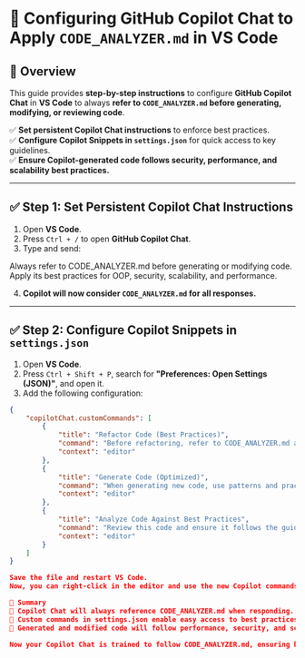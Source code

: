 # 🚀 Configuring GitHub Copilot Chat to Apply `CODE_ANALYZER.md` in VS Code

## 📌 Overview
This guide provides **step-by-step instructions** to configure **GitHub Copilot Chat** in **VS Code** to always **refer to `CODE_ANALYZER.md` before generating, modifying, or reviewing code**.

✅ **Set persistent Copilot Chat instructions** to enforce best practices.  
✅ **Configure Copilot Snippets in `settings.json`** for quick access to key guidelines.  
✅ **Ensure Copilot-generated code follows security, performance, and scalability best practices.**  

---

## **✅ Step 1: Set Persistent Copilot Chat Instructions**
1. Open **VS Code**.  
2. Press `Ctrl + /` to open **GitHub Copilot Chat**.  
3. Type and send:  

Always refer to CODE_ANALYZER.md before generating or modifying code. Apply its best practices for OOP, security, scalability, and performance.

4. **Copilot will now consider `CODE_ANALYZER.md` for all responses.**  

---

## **✅ Step 2: Configure Copilot Snippets in `settings.json`**
1. Open **VS Code**.  
2. Press `Ctrl + Shift + P`, search for **"Preferences: Open Settings (JSON)"**, and open it.  
3. Add the following configuration:  
```json
{
    "copilotChat.customCommands": [
        {
            "title": "Refactor Code (Best Practices)",
            "command": "Before refactoring, refer to CODE_ANALYZER.md and apply its best practices for OOP, performance, concurrency, and security.",
            "context": "editor"
        },
        {
            "title": "Generate Code (Optimized)",
            "command": "When generating new code, use patterns and practices from CODE_ANALYZER.md.",
            "context": "editor"
        },
        {
            "title": "Analyze Code Against Best Practices",
            "command": "Review this code and ensure it follows the guidelines in CODE_ANALYZER.md. Suggest improvements for scalability, security, and performance.",
            "context": "editor"
        }
    ]
}

Save the file and restart VS Code.
Now, you can right-click in the editor and use the new Copilot commands to enforce best practices from CODE_ANALYZER.md.

🚀 Summary
📌 Copilot Chat will always reference CODE_ANALYZER.md when responding.
📌 Custom commands in settings.json enable easy access to best practices.
📌 Generated and modified code will follow performance, security, and scalability guidelines.

Now your Copilot Chat is trained to follow CODE_ANALYZER.md, ensuring high-quality, scalable, and secure code every time! 🚀🔥

